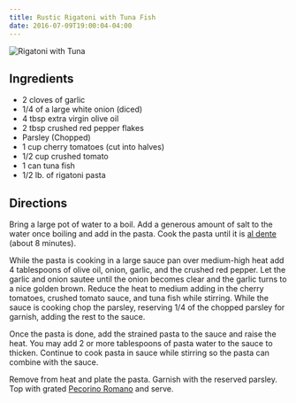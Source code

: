 ```yaml
---
title: Rustic Rigatoni with Tuna Fish
date: 2016-07-09T19:00:04-04:00
---
```


![Rigatoni with Tuna]({{site.github.url}}/img/rigatoni-tuna.png "Rigatoni with Tuna")

## Ingredients

* 2 cloves of garlic
* 1/4 of a large white onion (diced)
* 4 tbsp extra virgin olive oil
* 2 tbsp crushed red pepper flakes 
* Parsley (Chopped)
* 1 cup cherry tomatoes (cut into halves)
* 1/2 cup crushed tomato
* 1 can tuna fish
* 1/2 lb. of rigatoni pasta

## Directions

Bring a large pot of water to a boil. Add a generous amount of salt to the water once boiling and add in the pasta. Cook the pasta until it is [al dente](https://en.wikipedia.org/wiki/Al_dente) (about 8 minutes).

While the pasta is cooking in a large sauce pan over medium-high heat add 4 tablespoons of olive oil, onion, garlic, and the crushed red pepper. Let the garlic and onion sautee until the onion becomes clear and the garlic turns to a nice golden brown. Reduce the heat to medium adding in the cherry tomatoes, crushed tomato sauce, and tuna fish while stirring. While the sauce is cooking chop the parsley, reserving 1/4 of the chopped parsley for garnish, adding the rest to the sauce.

Once the pasta is done, add the strained pasta to the sauce and raise the heat. You may add 2 or more tablespoons of pasta water to the sauce to thicken. Continue to cook pasta in sauce while stirring so the pasta can combine with the sauce.

Remove from heat and plate the pasta. Garnish with the reserved parsley. Top with grated [Pecorino Romano](https://en.wikipedia.org/wiki/Pecorino_Romano) and serve.